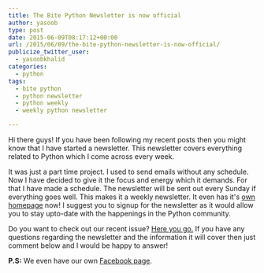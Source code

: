 ```yaml
---
title: The Bite Python Newsletter is now official
author: yasoob
type: post
date: 2015-06-09T08:17:12+00:00
url: /2015/06/09/the-bite-python-newsletter-is-now-official/
publicize_twitter_user:
  - yasoobkhalid
categories:
  - python
tags:
  - bite python
  - python newsletter
  - python weekly
  - weekly python newsletter

---
```

Hi there guys! If you have been following my recent posts then you might know that I have started a newsletter. This newsletter covers everything related to Python which I come across every week. 

It was just a part time project. I used to send emails without any schedule. Now I have decided to give it the focus and energy which it demands. For that I have made a schedule. The newsletter will be sent out every Sunday if everything goes well. This makes it a weekly newsletter. It even has it's [own homepage][1] now! I suggest you to signup for the newsletter as it would allow you to stay upto-date with the happenings in the Python community.

Do you want to check out our recent issue? [Here you go.][2] If you have any questions regarding the newsletter and the information it will cover then just comment below and I would be happy to answer!

**P.S:** We even have our own <a href="https://www.facebook.com/freepythontips" target="_blank" rel="noopener noreferrer">Facebook page</a>.

 [1]: http://newsletter.pythontips.com
 [2]: http://newsletter.pythontips.com/newsletter